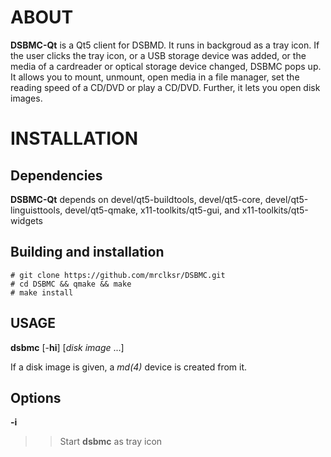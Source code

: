 # ABOUT

**DSBMC-Qt** is a Qt5 client for DSBMD. It runs in backgroud as a tray icon.
If the user clicks the tray icon, or a USB storage device was added, or the
media of a cardreader or optical storage device changed, DSBMC pops up. It
allows you to mount, unmount, open media in a file manager, set the reading
speed of a CD/DVD or play a CD/DVD. Further, it lets you open disk images.

# INSTALLATION

## Dependencies

**DSBMC-Qt**
depends on devel/qt5-buildtools, devel/qt5-core, devel/qt5-linguisttools,
devel/qt5-qmake, x11-toolkits/qt5-gui, and x11-toolkits/qt5-widgets

## Building and installation

	# git clone https://github.com/mrclksr/DSBMC.git
	# cd DSBMC && qmake && make
	# make install

## USAGE
**dsbmc** [-**hi**] [*disk image* ...]

If a disk image is given, a *md(4)* device is created from it.

## Options
**-i**
>> Start **dsbmc** as tray icon
